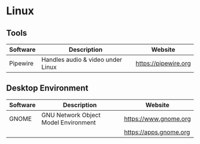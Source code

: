 # Linux

## Tools

| Software | Description                       | Website              |
| -------- | --------------------------------- | -------------------- |
| Pipewire | Handles audio & video under Linux | https://pipewire.org |

## Desktop Environment

| Software | Description                          | Website                |
| -------- | ------------------------------------ | ---------------------- |
| GNOME    | GNU Network Object Model Environment | https://www.gnome.org  |
|          |                                      | https://apps.gnome.org |